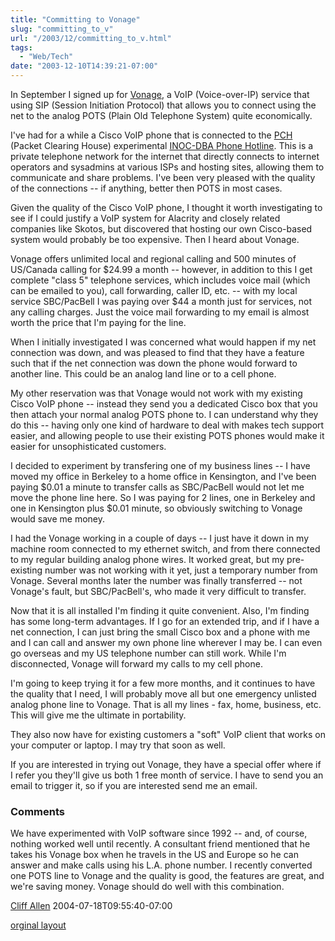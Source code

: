 ```yaml
---
title: "Committing to Vonage"
slug: "committing_to_v"
url: "/2003/12/committing_to_v.html"
tags:
  - "Web/Tech"
date: "2003-12-10T14:39:21-07:00"
---
```

<p>In September I signed up for <a href="http://www.vonage.com">Vonage</a>, a VoIP (Voice-over-IP) service that using SIP (Session Initiation Protocol) that allows you to connect using the net to the analog POTS (Plain Old Telephone System) quite economically.</p>
<p>I've had for a while a Cisco VoIP phone that is connected to the <a href="http://www.pch.net/">PCH</a> (Packet Clearing House) experimental <a href="http://www.pch.net/inoc-dba/">INOC-DBA Phone Hotline</a>. This is a private telephone network for the internet that directly connects to internet operators and sysadmins at various ISPs and hosting sites, allowing them to communicate and share problems. I've been very pleased with the quality of the connections -- if anything, better then POTS in most cases.</p>
<p>Given the quality of the Cisco VoIP phone, I thought it worth investigating to see if I could justify a VoIP system for Alacrity and closely related companies like Skotos, but discovered that hosting our own Cisco-based system would probably be too expensive. Then I heard about Vonage.</p>
<p>Vonage offers unlimited local and regional calling and 500 minutes of US/Canada calling for $24.99 a month -- however, in addition to this I get complete "class 5" telephone services, which includes voice mail (which can be emailed to you), call forwarding, caller ID, etc. -- with my local service SBC/PacBell I was paying over $44 a month just for services, not any calling charges. Just the voice mail forwarding to my email is almost worth the price that I'm paying for the line.</p>
<p>When I initially investigated I was concerned what would happen if my net connection was down, and was pleased to find that they have a feature such that if the net connection was down the phone would forward to another line. This could be an analog land line or to a cell phone.</p>
<p>My other reservation was that Vonage would not work with my existing Cisco VoIP phone -- instead they send you a dedicated Cisco box that you then attach your normal analog POTS phone to. I can understand why they do this -- having only one kind of hardware to deal with makes tech support easier, and allowing people to use their existing POTS phones would make it easier for unsophisticated customers.</p>
<p>I decided to experiment by transfering one of my business lines -- I have moved my office in Berkeley to a home office in Kensington, and I've been paying $0.01 a minute to transfer calls as SBC/PacBell would not let me move the phone line here. So I was paying for 2 lines, one in Berkeley and one in Kensington plus $0.01 minute, so obviously switching to Vonage would save me money.</p>
<p>I had the Vonage working in a couple of days -- I just have it down in my machine room connected to my ethernet switch, and from there connected to my regular building analog phone wires. It worked great, but my pre-existing number was not working with it yet, just a temporary number from Vonage. Several months later the number was finally transferred -- not Vonage's fault, but SBC/PacBell's, who made it very difficult to transfer.</p>
<p>Now that it is all installed I'm finding it quite convenient. Also, I'm finding has some long-term advantages. If I go for an extended trip, and if I have a net connection, I can just bring the small Cisco box and a phone with me and I can call and answer my own phone line wherever I may be. I can even go overseas and my US telephone number can still work. While I'm disconnected, Vonage will forward my calls to my cell phone.</p>
<p>I'm going to keep trying it for a few more months, and it continues to have the quality that I need, I will probably move all but one emergency unlisted analog phone line to Vonage. That is all my lines - fax, home, business, etc. This will give me the ultimate in portability.</p>
<p>They also now have for existing customers a "soft" VoIP client that works on your computer or laptop. I may try that soon as well.</p>
<p>If you are interested in trying out Vonage, they have a special offer where if I refer you they'll give us both 1 free month of service. I have to send you an email to trigger it, so if you are interested send me an email.</p>
<footer><h3>Comments</h3>
<div class="u-comment h-cite">
<p class="p-content p-name">We have experimented with VoIP software since 1992 -- and, of course, nothing worked well until recently.  A consultant friend mentioned that he takes his Vonage box when he travels in the US and Europe so he can answer and make calls using his L.A. phone number.  I recently converted one POTS line to Vonage and the quality is good, the features are great, and we're saving money.  Vonage should do well with this combination.
</p>
<a class="u-author h-card" href="http://www.allen.com">Cliff Allen</a>
<time class="dt-published" datetime="2004-07-18T09:55:40-07:00">2004-07-18T09:55:40-07:00</time>
</div>
</footer>
<p class="previous"><a href="/previous/2003/12/committing_to_v.html" rel="syndication" class="u-syndication" >orginal layout</a></p>
